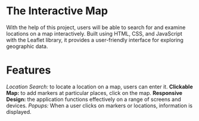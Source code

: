 # The Interactive Map

With the help of this project, users will be able to search for and examine locations on a map interactively. Built using HTML, CSS, and JavaScript with the Leaflet library, it provides a user-friendly interface for exploring geographic data.

# Features

*Location Search:* to locate a location on a map, users can enter it.
**Clickable Map:** to add markers at particular places, click on the map.
**Responsive Design:** the application functions effectively on a range of screens and devices.
*Popups:* When a user clicks on markers or locations, information is displayed.
